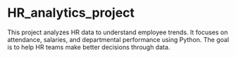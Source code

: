 # HR_analytics_project
This project analyzes HR data to understand employee trends. It focuses on attendance, salaries, and departmental performance using Python. The goal is to help HR teams make better decisions through data.
